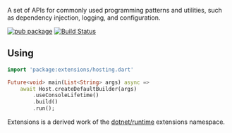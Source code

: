 A set of APIs for commonly used programming patterns and utilities, such as dependency injection, logging, and configuration.

[![pub package](https://img.shields.io/pub/v/extensions.svg)](https://pub.dev/packages/extensions)
[![Build Status](https://github.com/jamiewest/extensions/workflows/Dart/badge.svg)](https://github.com/jamiewest/extensions/actions?query=workflow%3A"Dart"+branch%main)

## Using

```dart
import 'package:extensions/hosting.dart' 

Future<void> main(List<String> args) async =>
    await Host.createDefaultBuilder(args)
        .useConsoleLifetime()
        .build()
        .run();
```

Extensions is a derived work of the [dotnet/runtime](https://github.com/dotnet/runtime) extensions namespace. 



